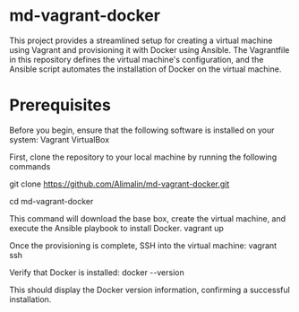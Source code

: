 
# md-vagrant-docker

This project provides a streamlined setup for creating a virtual machine using Vagrant and provisioning it with Docker using Ansible. The Vagrantfile in this repository defines the virtual machine's configuration, and the Ansible script automates the installation of Docker on the virtual machine.

# Prerequisites
Before you begin, ensure that the following software is installed on your system:
Vagrant
VirtualBox 
 
First, clone the repository to your local machine by running the following commands

git clone https://github.com/Alimalin/md-vagrant-docker.git

cd md-vagrant-docker

This command will download the base box, create the virtual machine, and execute the Ansible playbook to install Docker.
vagrant up
  
Once the provisioning is complete, SSH into the virtual machine:
vagrant ssh
 
Verify that Docker is installed:
 docker --version
 
This should display the Docker version information, confirming a successful installation.

 
